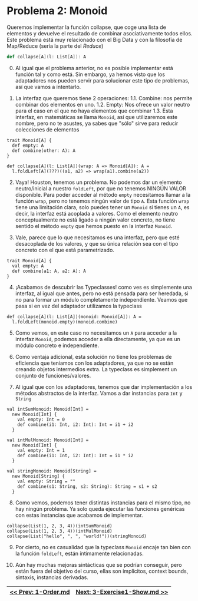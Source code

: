 # Problema 2: Monoid

Queremos implementar la función collapse, que coge una lista de elementos y devuelve el resultado de combinar asociativamente todos ellos. Este problema está muy relacionado con el Big Data y con la filosofía de Map/Reduce (sería la parte del _Reduce_)

```scala
def collapse[A](l: List[A]): A
```

0. Al igual que el problema anterior, no es posible implementar está función tal y como está. Sin embargo, ya hemos visto que los adaptadores nos pueden servir para solucionar este tipo de problemas, así que vamos a intentarlo.

1. La interfaz que queremos tiene 2 operaciones:
1.1. Combine: nos permite combinar dos elementos en uno.
1.2. Empty: Nos ofrece un valor neutro para el caso en el que no haya elementos que combinar
1.3. Esta interfaz, en matemáticas se llama `Monoid`, así que utilizaremos este nombre, pero no te asustes, ya sabes que "sólo" sirve para reducir colecciones de elementos

```tut:silent
trait Monoid[A] {
  def empty: A
  def combine(other: A): A
}

def collapse[A](l: List[A])(wrap: A => Monoid[A]): A =
  l.foldLeft[A](???)((a1, a2) => wrap(a1).combine(a2))
```

2. Vaya! Houston, tenemos un problema. No podemos dar un elemento neutro/inicial a nuestro `foldLeft`, por que no tenemos NINGÚN VALOR disponible. Para poder acceder al método `empty` necesitamos llamar a la función `wrap`, pero no tenemos ningún valor de tipo `A`. Esta función `wrap` tiene una limitación clara, solo puedes tener un `Monoid` si tienes un `A`, es decir, la interfaz está acoplada a valores. Como el elemento neutro conceptualmente no está ligado a ningún valor concreto, no tiene sentido el método `empty` que hemos puesto en la interfaz `Monoid`.

3. Vale, parece que lo que necesitamos es una interfaz, pero que esté desacoplada de los valores, y que su única relación sea con el tipo concreto con el que está parametrizado.

```tut:silent
trait Monoid[A] {
  val empty: A
  def combine(a1: A, a2: A): A
}
```

4. ¡Acabamos de descubrir las Typeclasses! como ves es simplemente una interfaz, al igual que antes, pero no está pensada para ser heredada, si no para formar un módulo completamente independiente. Veamos que pasa si en vez del adaptador utilizamos la typeclass

```tut:silent
def collapse[A](l: List[A])(monoid: Monoid[A]): A =
  l.foldLeft(monoid.empty)(monoid.combine)
```

5. Como vemos, en este caso no necesitamos un `A` para acceder a la interfaz `Monoid`, podemos acceder a ella directamente, ya que es un módulo concreto e independiente.

6. Como ventaja adicional, esta solución no tiene los problemas de eficiencia que teniamos con los adaptadores, ya que no se están creando objetos intermedios extra. La typeclass es simplement un conjunto de funciones/valores.

7. Al igual que con los adaptadores, tenemos que dar implementación a los métodos abstractos de la interfaz. Vamos a dar instancias para `Int` y `String`

```tut:silent
val intSumMonoid: Monoid[Int] =
  new Monoid[Int] {
    val empty: Int = 0
    def combine(i1: Int, i2: Int): Int = i1 + i2
  }

val intMulMonoid: Monoid[Int] =
  new Monoid[Int] {
    val empty: Int = 1
    def combine(i1: Int, i2: Int): Int = i1 * i2
  }

val stringMonoid: Monoid[String] =
  new Monoid[String] {
    val empty: String = ""
    def combine(s1: String, s2: String): String = s1 + s2
  }
```

8. Como vemos, podemos tener distintas instancias para el mismo tipo, no hay ningún problema. Ya solo queda ejecutar las funciones genéricas con estas instancias que acabamos de implementar.

```tut
collapse(List(1, 2, 3, 4))(intSumMonoid)
collapse(List(1, 2, 3, 4))(intMulMonoid)
collapse(List("hello", ", ", "world!"))(stringMonoid)
```

9. Por cierto, no es casualidad que la typeclass `Monoid` encaje tan bien con la función `foldLeft`, están íntimamente relacionadas.

10. Aún hay muchas mejoras sintácticas que se podrían conseguir, pero están fuera del objetivo del curso, ellas son implícitos, context bounds, sintaxis, instancias derivadas.

| [<< Prev: 1-Order.md](1-Order.md) | [Next: 3-Exercise1-Show.md >>](3-Show.md) |
| :--- | ---: |
